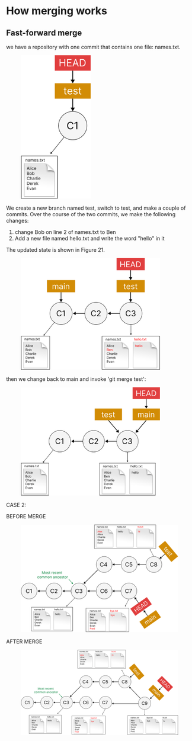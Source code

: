 # How merging works

## Fast-forward merge

we have a repository with one commit that contains one file: names.txt.&#x20;

<figure><img src="../../.gitbook/assets/Group 125.png" alt="" width="188"><figcaption></figcaption></figure>

We create a new branch named test, switch to test, and make a couple of commits. Over the course of the two commits, we make the following changes:

1. change Bob on line 2 of names.txt to Ben
2. Add a new file named hello.txt and write the word "hello" in it

The updated state is shown in Figure 21.

<figure><img src="../../.gitbook/assets/Group 127 (1).png" alt="" width="375"><figcaption></figcaption></figure>

then we change back to main and invoke 'git merge test':

<figure><img src="../../.gitbook/assets/Group 124 (1).png" alt="" width="375"><figcaption></figcaption></figure>





CASE 2:

BEFORE MERGE

<figure><img src="../../.gitbook/assets/Group 152 (1).png" alt="" width="563"><figcaption></figcaption></figure>





AFTER MERGE

<figure><img src="../../.gitbook/assets/Group 153.png" alt=""><figcaption></figcaption></figure>
